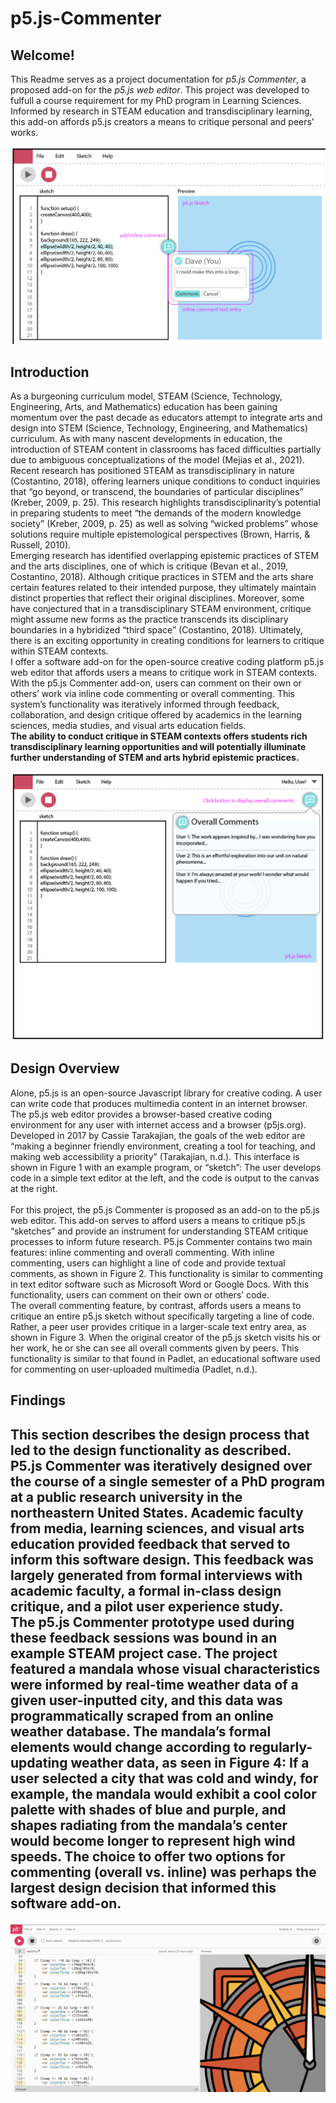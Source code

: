 # p5.js-Commenter

## Welcome!

This Readme serves as a project documentation for _p5.js Commenter_, a proposed add-on for the _p5.js web editor_.  This project was developed to fulfull a course requirement for my PhD program in Learning Sciences.  Informed by research in STEAM education and transdisciplinary learning, this add-on affords p5.js creators a means to critique personal and peers' works. 
<br>

![Inline Commenting Screenshot](https://github.com/dmawer13/p5.js-Commenter/blob/main/Inline.png?raw=true)
<br>
<h2>Introduction</h2>
As a burgeoning curriculum model, STEAM (Science, Technology, Engineering, Arts, and Mathematics) education has been gaining momentum over the past decade as educators attempt to integrate arts and design into STEM (Science, Technology, Engineering, and Mathematics) curriculum.  As with many nascent developments in education, the introduction of STEAM content in classrooms has faced difficulties partially due to ambiguous conceptualizations of the model (Mejias et al., 2021).  Recent research has positioned STEAM as transdisciplinary in nature (Costantino, 2018), offering learners unique conditions to conduct inquiries that “go beyond, or transcend, the boundaries of particular disciplines” (Kreber, 2009, p. 25). This research highlights transdisciplinarity’s potential in preparing students to meet “the demands of the modern knowledge society” (Kreber, 2009, p. 25) as well as solving “wicked problems” whose solutions require multiple epistemological perspectives (Brown, Harris, & Russell, 2010).   
<br>
Emerging research has identified overlapping epistemic practices of STEM and the arts disciplines, one of which is critique (Bevan et al., 2019, Costantino, 2018).  Although critique practices in STEM and the arts share certain features related to their intended purpose, they ultimately maintain distinct properties that reflect their original disciplines.  Moreover, some have conjectured that in a transdisciplinary STEAM environment, critique might assume new forms as the practice transcends its disciplinary boundaries in a hybridized “third space” (Costantino, 2018).  Ultimately, there is an exciting opportunity in creating conditions for learners to critique within STEAM contexts.
<br>
I offer a software add-on for the open-source creative coding platform p5.js web editor that affords users a means to critique work in STEAM contexts. With the p5.js Commenter add-on, users can comment on their own or others’ work via inline code commenting or overall commenting. This system’s functionality was iteratively informed through feedback, collaboration, and design critique offered by academics in the learning sciences, media studies, and visual arts education fields. 
<br>
<strong>The ability to conduct critique in STEAM contexts offers students rich transdisciplinary learning opportunities and will potentially illuminate further understanding of STEM and arts hybrid epistemic practices.</strong><br>

![Overall Commenting Screenshot](https://github.com/dmawer13/p5.js-Commenter/blob/main/Overall.png?raw=true)
<br>

<h2>Design Overview</h2>

Alone, p5.js is an open-source Javascript library for creative coding.  A user can write code that produces multimedia content in an internet browser.  The p5.js web editor provides a browser-based creative coding environment for any user with internet access and a browser (p5js.org).  Developed in 2017 by Cassie Tarakajian, the goals of the web editor are “making a beginner friendly environment, creating a tool for teaching, and making web accessibility a priority” (Tarakajian, n.d.).  This interface is shown in Figure 1 with an example program, or “sketch”:  The user develops code in a simple text editor at the left, and the code is output to the canvas at the right.  
<br>
For this project, the p5.js Commenter is proposed as an add-on to the p5.js web editor.  This add-on serves to afford users a means to critique p5.js “sketches” and provide an instrument for understanding STEAM critique processes to inform future research.  P5.js Commenter contains two main features: inline commenting and overall commenting.  With inline commenting, users can highlight a line of code and provide textual comments, as shown in Figure 2.  This functionality is similar to commenting in text editor software such as Microsoft Word or Google Docs.  With this functionality, users can comment on their own or others’ code.
<br>
The overall commenting feature, by contrast, affords users a means to critique an entire p5.js sketch without specifically targeting a line of code.  Rather, a peer user provides critique in a larger-scale text entry area, as shown in Figure 3.  When the original creator of the p5.js sketch visits his or her work, he or she can see all overall comments given by peers.  This functionality is similar to that found in Padlet, an educational software used for commenting on user-uploaded multimedia (Padlet, n.d.). 
<br>

<h2>Findings<h2>
This section describes the design process that led to the design functionality as described.  P5.js Commenter was iteratively designed over the course of a single semester of a PhD program at a public research university in the northeastern United States.  Academic faculty from media, learning sciences, and visual arts education provided feedback that served to inform this software design.  This feedback was largely generated from formal interviews with academic faculty, a formal in-class design critique, and a pilot user experience study.  
<br>
The p5.js Commenter prototype used during these feedback sessions was bound in an example STEAM project case.  The project featured a mandala whose visual characteristics were informed by real-time weather data of a given user-inputted city, and this data was programmatically scraped from an online weather database.  The mandala’s formal elements would change according to regularly-updating weather data, as seen in Figure 4: If a user selected a city that was cold and windy, for example, the mandala would exhibit a cool color palette with shades of blue and purple, and shapes radiating from the mandala’s center would become longer to represent high wind speeds.
The choice to offer two options for commenting (overall vs. inline) was perhaps the largest design decision that informed this software add-on.

![Mandala Screenshot](https://github.com/dmawer13/p5.js-Commenter/blob/main/Mandala.png?raw=true)



